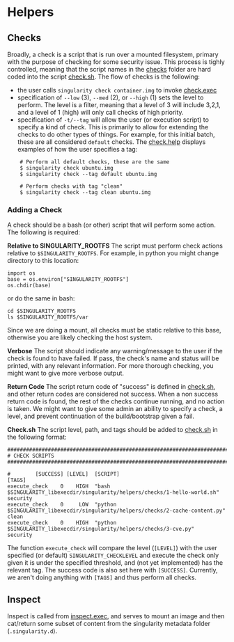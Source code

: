 # Helpers

## Checks
Broadly, a check is a script that is run over a mounted filesystem, primary with the purpose of checking for some security issue. This process is tighly controlled, meaning that the script names in the [checks](checks) folder are hard coded into the script [check.sh](check.sh). The flow of checks is the following:

 - the user calls `singularity check container.img` to invoke [check.exec](../cli/check.exec)
 - specification of `--low` (3), `--med` (2), or `--high` (1) sets the level to perform. The level is a filter, meaning that a level of 3 will include 3,2,1, and a level of 1 (high) will only call checks of high priority.
 - specification of `-t/--tag` will allow the user (or execution script) to specify a kind of check. This is primarily to allow for extending the checks to do other types of things. For example, for this initial batch, these are all considered `default` checks. The [check.help](../cli/check.help) displays examples of how the user specifies a tag:

```
    # Perform all default checks, these are the same
    $ singularity check ubuntu.img
    $ singularity check --tag default ubuntu.img

    # Perform checks with tag "clean"
    $ singularity check --tag clean ubuntu.img
```
 
### Adding a Check
A check should be a bash (or other) script that will perform some action. The following is required:

**Relative to SINGULARITY_ROOTFS**
The script must perform check actions relative to `$SINGULARITY_ROOTFS`. For example, in python you might change directory to this location:

```
import os
base = os.environ["SINGULARITY_ROOTFS"]
os.chdir(base)
```

or do the same in bash:

```
cd $SINGULARITY_ROOTFS
ls $SINGULARITY_ROOTFS/var
```

Since we are doing a mount, all checks must be static relative to this base, otherwise you are likely checking the host system.

**Verbose**
The script should indicate any warning/message to the user if the check is found to have failed. If pass, the check's name and status will be printed, with any relevant information. For more thorough checking, you might want to give more verbose output.

**Return Code**
The script return code of "success" is defined in [check.sh](check.sh), and other return codes are considered not success. When a non success return code is found, the rest of the checks continue running, and no action is taken. We might want to give some admin an ability to specify a check, a level, and prevent continuation of the build/bootstrap given a fail.

**Check.sh**
The script level, path, and tags should be added to [check.sh](check.sh) in the following format:

```
##################################################################################
# CHECK SCRIPTS
##################################################################################

#        [SUCCESS] [LEVEL]  [SCRIPT]                                                                         [TAGS]
execute_check    0    HIGH  "bash $SINGULARITY_libexecdir/singularity/helpers/checks/1-hello-world.sh"       security
execute_check    0     LOW  "python $SINGULARITY_libexecdir/singularity/helpers/checks/2-cache-content.py"   clean
execute_check    0    HIGH  "python $SINGULARITY_libexecdir/singularity/helpers/checks/3-cve.py"             security
```

The function `execute_check` will compare the level (`[LEVEL]`) with the user specified (or default) `SINGULARITY_CHECKLEVEL` and execute the check only given it is under the specified threshold, and (not yet implemented) has the relevant tag. The success code is also set here with `[SUCCESS]`. Currently, we aren't doing anything with `[TAGS]` and thus perform all checks.


## Inspect
Inspect is called from [inspect.exec](../cli/inspect.exec), and serves to mount an image and then cat/return some subset of content from the singularity metadata folder (`.singularity.d`).
